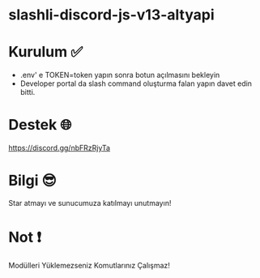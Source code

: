 # slashli-discord-js-v13-altyapi
# Kurulum ✅
- .env' e TOKEN=token yapın sonra botun açılmasını bekleyin
- Developer portal da slash command oluşturma falan yapın davet edin bitti.
# Destek 🌐
https://discord.gg/nbFRzRjyTa
# Bilgi 😎
Star atmayı ve sunucumuza katılmayı unutmayın!
# Not ❗
Modülleri Yüklemezseniz Komutlarınız Çalışmaz!
